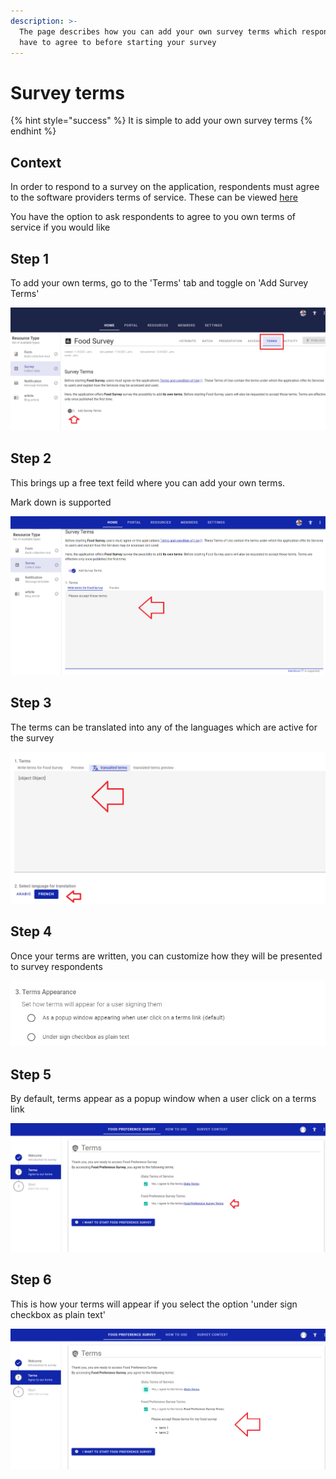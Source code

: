 ```yaml
---
description: >-
  The page describes how you can add your own survey terms which respondents
  have to agree to before starting your survey
---
```


# Survey terms

{% hint style="success" %}
It is simple to add your own survey terms
{% endhint %}

## Context

In order to respond to a survey on the application, respondents must agree to the software providers terms of service.  These can be viewed [here](https://idata.tools/home/terms)

You have the option to ask respondents to agree to you own terms of service if you would like

## Step 1

To add your own terms, go to the 'Terms' tab and toggle on 'Add Survey Terms'

![](<../../.gitbook/assets/image (312) (1) (1).png>)

## Step 2

This brings up a free text feild where you can add your own terms. &#x20;

Mark down is supported

![](<../../.gitbook/assets/image (314) (1) (1) (1) (1).png>)

## Step 3

The terms can be translated into any of the languages which are active for the survey

![](<../../.gitbook/assets/image (299) (1) (1).png>)

## Step 4

Once your terms are written, you can customize how they will be presented to survey respondents

![](<../../.gitbook/assets/image (310) (1) (1) (1) (1).png>)

## Step 5

By default, terms appear as a popup window when a user click on a terms link

![](<../../.gitbook/assets/image (314) (1) (1) (1).png>)

## Step 6

This is how your terms will appear if you select the option 'under sign checkbox as plain text'

![](<../../.gitbook/assets/image (299) (1).png>)
